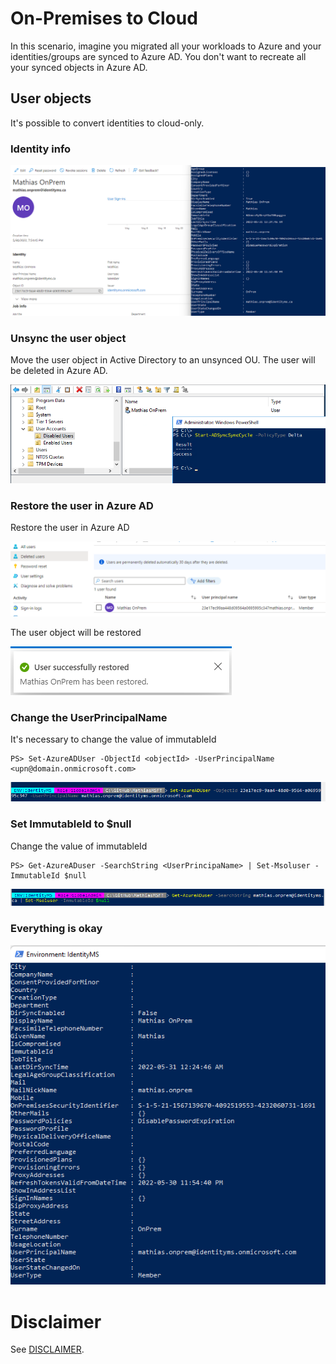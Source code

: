 # On-Premises to Cloud
In this scenario, imagine you migrated all your workloads to Azure and your identities/groups are synced to Azure AD.
You don't want to recreate all your synced objects in Azure AD.


## User objects
It's possible to convert identities to cloud-only.

### Identity info
![image](./images/OnPrem-Informations.png)

### Unsync the user object
Move the user object in Active Directory to an unsynced OU. The user will be deleted in Azure AD.

![image](./images/Unsync-user.png)

### Restore the user in Azure AD
Restore the user in Azure AD

![image](./images/Deleted-user.png)

The user object will be restored

![image](./images/Restored.png)


### Change the UserPrincipalName
It's necessary to change the value of immutableId
```
PS> Set-AzureADUser -ObjectId <objectId> -UserPrincipalName <upn@domain.onmicrosoft.com>
```
![image](./images/Change-UPN.png)


### Set ImmutableId to $null
Change the value of immutableId
```
PS> Get-AzureADuser -SearchString <UserPrincipaName> | Set-Msoluser -ImmutableId $null
```
![image](./images/Set-ImmutableId.png)


### Everything is okay
![image](./images/Cloud-Information.png)


# Disclaimer
See [DISCLAIMER](./DISCLAIMER.md).
